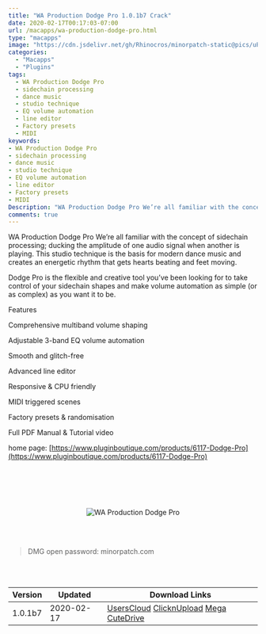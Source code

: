 ```yaml
---
title: "WA Production Dodge Pro 1.0.1b7 Crack"
date: 2020-02-17T00:17:03-07:00
url: /macapps/wa-production-dodge-pro.html
type: "macapps"
image: "https://cdn.jsdelivr.net/gh/Rhinocros/minorpatch-static@pics/uPic/qYN8O4.jpg"
categories:
  - "Macapps"
  - "Plugins"
tags:
  - WA Production Dodge Pro
  - sidechain processing
  - dance music
  - studio technique
  - EQ volume automation
  - line editor
  - Factory presets
  - MIDI
keywords:
- WA Production Dodge Pro
- sidechain processing
- dance music
- studio technique
- EQ volume automation
- line editor
- Factory presets
- MIDI
Description: "WA Production Dodge Pro We’re all familiar with the concept of sidechain processing; ducking the amplitude of one audio signal when another is playing"
comments: true
---
```


WA Production Dodge Pro We’re all familiar with the concept of sidechain processing; ducking the amplitude of one audio signal when another is playing. This studio technique is the basis for modern dance music and creates an energetic rhythm that gets hearts beating and feet moving.

Dodge Pro is the flexible and creative tool you’ve been looking for to take control of your sidechain shapes and make volume automation as simple (or as complex) as you want it to be.

Features

Comprehensive multiband volume shaping

Adjustable 3-band EQ volume automation

Smooth and glitch-free

Advanced line editor

Responsive & CPU friendly

MIDI triggered scenes

Factory presets & randomisation

Full PDF Manual & Tutorial video


home page: [https://www.pluginboutique.com/products/6117-Dodge-Pro](https://www.pluginboutique.com/products/6117-Dodge-Pro)

<br/>
<br/>
<script async src="https://pagead2.googlesyndication.com/pagead/js/adsbygoogle.js"></script>
<ins class="adsbygoogle"
     style="display:block; text-align:center;"
     data-ad-layout="in-article"
     data-ad-format="fluid"
     data-ad-client="ca-pub-8746275014476192"
     data-ad-slot="5144997159"></ins>
<script>
     (adsbygoogle = window.adsbygoogle || []).push({});
</script>
<br/>
<br/>


<center>

![WA Production Dodge Pro](https://cdn.jsdelivr.net/gh/Rhinocros/minorpatch-static@pics/uPic/MinorPatch-20200217152701.jpg)

</center>

<br/>
<br/>


> DMG open password: minorpatch.com

<br/>

<br/>
<div id="history_version" class="history_version">

| Version | Updated | Download Links |
| ---- | ---- | ---- |
| 1.0.1b7 | 2020-02-17 | [UsersCloud](https://ouo.io/CtI1ftv)   [ClicknUpload](https://ouo.io/3xGYWQF)   [Mega](https://ouo.io/sZwCGe)   [CuteDrive](https://ouo.io/c0KBOr) |

</div>
